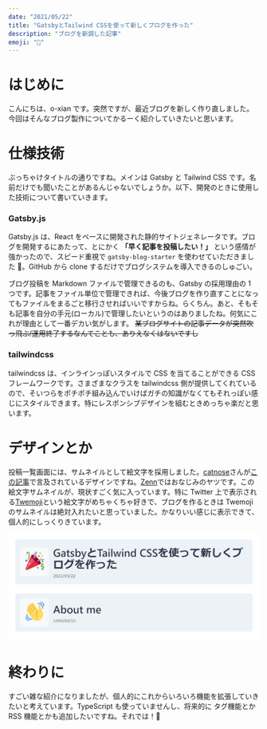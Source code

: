 ```yaml
---
date: "2021/05/22"
title: "GatsbyとTailwind CSSを使って新しくブログを作った"
description: "ブログを新調した記事"
emoji: "🎉"
---
```


# はじめに

こんにちは、o-xian です。突然ですが、最近ブログを新しく作り直しました。今回はそんなブログ製作についてかるーく紹介していきたいと思います。

# 仕様技術

ぶっちゃけタイトルの通りですね。メインは Gatsby と Tailwind CSS です。名前だけでも聞いたことがあるんじゃないでしょうか。以下、開発のときに使用した技術について書いていきます。

### Gatsby.js

Gatsby.js は、React をベースに開発された静的サイトジェネレータです。ブログを開発するにあたって、とにかく **「早く記事を投稿したい！」** という感情が強かったので、スピード重視で `gatsby-blog-starter` を使わせていただきました 🙏。GitHub から clone するだけでブログシステムを導入できるのしゅごい。

ブログ投稿を Markdown ファイルで管理できるのも、Gatsby の採用理由の 1 つです。記事をファイル単位で管理できれば、今後ブログを作り直すことになってもファイルをまるごと移行させればいいですからね。らくちん。あと、そもそも記事を自分の手元(ローカル)で管理したいというのはありましたね。何気にこれが理由として一番デカい気がします。 ~~某ブログサイトの記事データが突然吹っ飛ぶ/運用終了するなんてことも、ありえなくはないですし~~

### tailwindcss

tailwindcss は、インラインっぽいスタイルで CSS を当てることができる CSS フレームワークです。さまざまなクラスを tailwindcss 側が提供してくれているので、そいつらをポチポチ組み込んでいけばガチの知識がなくてもそれっぽい感じにスタイルできます。特にレスポンシブデザインを組むときめっちゃ楽だと思います。

# デザインとか

投稿一覧画面には、サムネイルとして絵文字を採用しました。[catnose](https://twitter.com/catnose99)さんが[この記事](https://catnose99.com/blazing-fast-writing/)で言及されているデザインですね。[Zenn](https://zenn.dev/)ではおなじみのヤツです。この絵文字サムネイルが、現状すごく気に入っています。特に Twitter 上で表示される[Twemoji](https://twemoji.twitter.com/)という絵文字がめちゃくちゃ好きで、ブログを作るときは Twemoji のサムネイルは絶対入れたいと思っていました。かなりいい感じに表示できて、個人的にしっくりきています。

![emoji-thumbnail-view](emoji-thumbnail-view.png)

# 終わりに

すごい雑な紹介になりましたが、個人的にこれからいろいろ機能を拡張していきたいと考えています。TypeScript も使っていませんし、将来的に タグ機能とか RSS 機能とかも追加したいですね。それでは！👋

